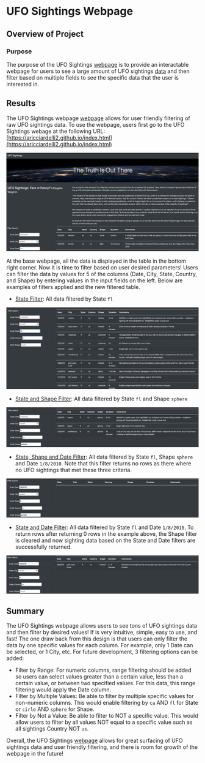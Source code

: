 # UFO Sightings Webpage

## Overview of Project

### Purpose

The purpose of the UFO Sightings [webpage](https://aricciardelli2.github.io/ufos) is to provide an interactable webpage for users to see a large amount of UFO sightings [data](https://github.com/aricciardelli2/aricciardelli2.github.io/blob/master/static/js/data.js) and then filter based on multiple fields to see the specific data that the user is interested in.

## Results

The UFO Sightings webpage [webpage](https://aricciardelli2.github.io/index.html) allows for user friendly filtering of raw UFO sightings data. To use the webpage, users first go to the UFO Sightings webage at the following URL: [https://aricciardelli2.github.io/index.html](https://aricciardelli2.github.io/index.html)

![](https://github.com/aricciardelli2/aricciardelli2.github.io/blob/master/resources/full_site.png)

At the base webpage, all the data is displayed in the table in the bottom right corner. Now it is time to filter based on user desired parameters! Users can filter the data by values for 5 of the columns (Date, City, State, Country, and Shape) by entering values in the input fields on the left. Below are examples of filters applied and the new filtered table. 

* [State Filter](https://github.com/aricciardelli2/aricciardelli2.github.io/blob/master/resources/state_filter.png): All data filtered by State `fl`

![](https://github.com/aricciardelli2/aricciardelli2.github.io/blob/master/resources/state_filter.png)

* [State and Shape Filter](https://github.com/aricciardelli2/aricciardelli2.github.io/blob/master/resources/state_shape_filter.png): All data filtered by State `fl` and Shape `sphere`

![](https://github.com/aricciardelli2/aricciardelli2.github.io/blob/master/resources/state_shape_filter.png)

* [State, Shape and Date Filter](https://github.com/aricciardelli2/aricciardelli2.github.io/blob/master/resources/state_shape_date_filter.png): All data filtered by State `fl`, Shape `sphere` and Date `1/8/2010`. Note that this filter returns no rows as there where no UFO sightings that met these three criteria.

![](https://github.com/aricciardelli2/aricciardelli2.github.io/blob/master/resources/state_shape_date_filter.png)

* [State and Date Filter](https://github.com/aricciardelli2/aricciardelli2.github.io/blob/master/resources/state_date_filter.png): All data filtered by State `fl` and Date `1/8/2010`. To return rows after returning 0 rows in the example above, the Shape filter is cleared and now sighting data based on the State and Date filters are successfully returned.

![](https://github.com/aricciardelli2/aricciardelli2.github.io/blob/master/resources/state_date_filter.png)

## Summary

The UFO Sightings webpage allows users to see tons of UFO sightings data and then filter by desired values! If is very intuitive, simple, easy to use, and fast! The one draw back from this design is that users can only filter the data by one specific values for each column. For example, only 1 Date can be selected, or 1 City, etc. For future development, 3 filtering options can be added:

* Filter by Range: For numeric columns, range filtering should be added so users can select values greater than a certain value, less than a certain value, or between two specified values. For this data, this range filtering would apply the Date column.
* Filter by Multiple Values: Be able to filter by multiple specific values for non-numeric columns. This would enable filtering by `ca` AND `fl` for State or `cirle` AND `sphere` for Shape.
* Filter by Not a Value: Be able to filter to NOT a specific value. This would allow users to filter by all values NOT equal to a specific value such as all sightings Country NOT `us`.

Overall, the UFO Sightings [webpage](https://aricciardelli2.github.io/index.html) allows for great surfacing of UFO sightings data and user friendly filtering, and there is room for growth of the webpage in the future!
